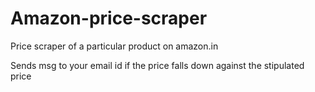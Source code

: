 # Amazon-price-scraper
Price scraper of a particular product on amazon.in


Sends msg to your email id if the price falls down against the stipulated price
